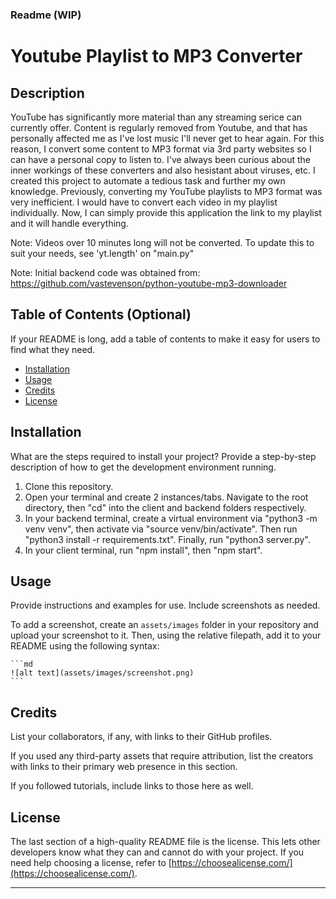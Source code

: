 ### Readme (WIP)

# Youtube Playlist to MP3 Converter

## Description

YouTube has significantly more material than any streaming serice can currently offer. Content is regularly removed from Youtube, and that has personally affected me as I've lost music I'll never get to hear again. For this reason, I convert some content to MP3 format via 3rd party websites so I can have a personal copy to listen to. I've always been curious about the inner workings of these converters and also hesistant about viruses, etc. 
I created this project to automate a tedious task and further my own knowledge. Previously, converting my YouTube playlists to MP3 format was very inefficient. I would have to convert each video in my playlist individually. Now, I can simply provide this application the link to my playlist and it will handle everything. 

Note: Videos over 10 minutes long will not be converted. To update this to suit your needs, see 'yt.length' on "main.py" 

Note: Initial backend code was obtained from: https://github.com/vastevenson/python-youtube-mp3-downloader

## Table of Contents (Optional)

If your README is long, add a table of contents to make it easy for users to find what they need.

- [Installation](#installation)
- [Usage](#usage)
- [Credits](#credits)
- [License](#license)

## Installation

What are the steps required to install your project? Provide a step-by-step description of how to get the development environment running.

1. Clone this repository. 
2. Open your terminal and create 2 instances/tabs. Navigate to the root directory, then "cd" into the client and backend folders respectively. 
3. In your backend terminal, create a virtual environment via "python3 -m venv venv", then activate via "source venv/bin/activate". Then run "python3 install -r requirements.txt". Finally, run "python3 server.py".
4. In your client terminal, run "npm install", then "npm start". 

## Usage

Provide instructions and examples for use. Include screenshots as needed.

To add a screenshot, create an `assets/images` folder in your repository and upload your screenshot to it. Then, using the relative filepath, add it to your README using the following syntax:

    ```md
    ![alt text](assets/images/screenshot.png)
    ```

## Credits

List your collaborators, if any, with links to their GitHub profiles.

If you used any third-party assets that require attribution, list the creators with links to their primary web presence in this section.

If you followed tutorials, include links to those here as well.

## License

The last section of a high-quality README file is the license. This lets other developers know what they can and cannot do with your project. If you need help choosing a license, refer to [https://choosealicense.com/](https://choosealicense.com/).

---
